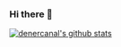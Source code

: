 ### Hi there 👋

<!--
**denercanal/denercanal** is a ✨ _special_ ✨ repository because its `README.md` (this file) appears on your GitHub profile.

Here are some ideas to get you started:

- 🔭 I’m currently working on ...
- 🌱 I’m currently learning ...
- 👯 I’m looking to collaborate on ...
- 🤔 I’m looking for help with ...
- 💬 Ask me about ...
- 📫 How to reach me: ...
- 😄 Pronouns: ...
- ⚡ Fun fact: ...
-->
[![denercanal's github stats](https://github-readme-stats.vercel.app/api?username=denercanal)](https://github.com/denercanal/github-readme-stats)
